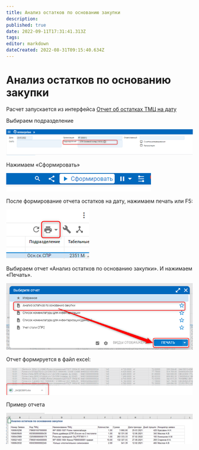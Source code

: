 ```yaml
---
title: Анализ остатков по основанию закупки
description: 
published: true
date: 2022-09-11T17:31:41.313Z
tags: 
editor: markdown
dateCreated: 2022-08-31T09:15:40.634Z
---
```


# Анализ остатков по основанию закупки

Расчет запускается из интерфейса [Отчет об остатках ТМЦ на дату](../../uchet/ostatki-1/kartoteka-ostatkov/otchet-ob-ostatkakh-tmc-na-datu.md)

Выбираем подразделение

![](<../../assets/0 (86)1.png>)

Нажимаем «Сформировать»

![](<../../assets/1 (75)1.png>)

После формирование отчета остатков на дату, нажимаем печать или F5:

![](<../../assets/2 (59)1.png>)

Выбираем отчет «Анализ остатков по основанию закупки». И нажимаем «Печать».

![](<../../assets/3 (46)1.png>)

Отчет формируется в файл excel:

![](<../../assets/4 (35)1.png>)

Пример отчета

![](<../../assets/5 (26)1.png>)

